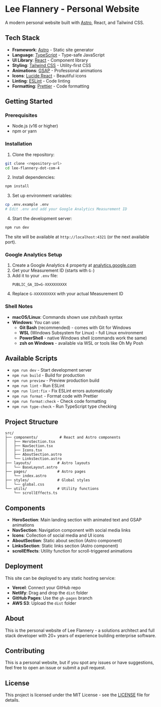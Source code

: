 # Lee Flannery - Personal Website

A modern personal website built with [Astro](https://astro.build), React, and Tailwind CSS.

## Tech Stack

- **Framework**: [Astro](https://astro.build) - Static site generator
- **Language**: [TypeScript](https://www.typescriptlang.org/) - Type-safe JavaScript
- **UI Library**: [React](https://reactjs.org/) - Component library
- **Styling**: [Tailwind CSS](https://tailwindcss.com/) - Utility-first CSS
- **Animations**: [GSAP](https://greensock.com/gsap/) - Professional animations
- **Icons**: [Lucide React](https://lucide.dev/) - Beautiful icons
- **Linting**: [ESLint](https://eslint.org/) - Code linting
- **Formatting**: [Prettier](https://prettier.io/) - Code formatting

## Getting Started

### Prerequisites

- Node.js (v16 or higher)
- npm or yarn

### Installation

1. Clone the repository:

```bash
git clone <repository-url>
cd lee-flannery-dot-com-4
```

2. Install dependencies:

```bash
npm install
```

3. Set up environment variables:

```bash
cp .env.example .env
# Edit .env and add your Google Analytics Measurement ID
```

4. Start the development server:

```bash
npm run dev
```

The site will be available at `http://localhost:4321` (or the next available port).

### Google Analytics Setup

1. Create a Google Analytics 4 property at [analytics.google.com](https://analytics.google.com)
2. Get your Measurement ID (starts with `G-`)
3. Add it to your `.env` file:
   ```
   PUBLIC_GA_ID=G-XXXXXXXXXX
   ```
4. Replace `G-XXXXXXXXXX` with your actual Measurement ID

### Shell Notes

- **macOS/Linux**: Commands shown use zsh/bash syntax
- **Windows**: You can use:
  - **Git Bash** (recommended) - comes with Git for Windows
  - **WSL** (Windows Subsystem for Linux) - full Linux environment
  - **PowerShell** - native Windows shell (commands work the same)
  - **zsh on Windows** - available via WSL or tools like Oh My Posh

## Available Scripts

- `npm run dev` - Start development server
- `npm run build` - Build for production
- `npm run preview` - Preview production build
- `npm run lint` - Run ESLint
- `npm run lint:fix` - Fix ESLint errors automatically
- `npm run format` - Format code with Prettier
- `npm run format:check` - Check code formatting
- `npm run type-check` - Run TypeScript type checking

## Project Structure

```
src/
├── components/          # React and Astro components
│   ├── HeroSection.tsx
│   ├── NavSection.tsx
│   ├── Icons.tsx
│   ├── AboutSection.astro
│   └── LinksSection.astro
├── layouts/            # Astro layouts
│   └── BaseLayout.astro
├── pages/              # Astro pages
│   └── index.astro
├── styles/             # Global styles
│   └── global.css
└── utils/              # Utility functions
    └── scrollEffects.ts
```

## Components

- **HeroSection**: Main landing section with animated text and GSAP animations
- **NavSection**: Navigation component with social media links
- **Icons**: Collection of social media and UI icons
- **AboutSection**: Static about section (Astro component)
- **LinksSection**: Static links section (Astro component)
- **scrollEffects**: Utility function for scroll-triggered animations

## Deployment

This site can be deployed to any static hosting service:

- **Vercel**: Connect your GitHub repo
- **Netlify**: Drag and drop the `dist` folder
- **GitHub Pages**: Use the `gh-pages` branch
- **AWS S3**: Upload the `dist` folder

## About

This is the personal website of Lee Flannery - a solutions architect and full stack developer with 20+ years of experience building enterprise software.

## Contributing

This is a personal website, but if you spot any issues or have suggestions, feel free to open an issue or submit a pull request.

## License

This project is licensed under the MIT License - see the [LICENSE](LICENSE) file for details.
